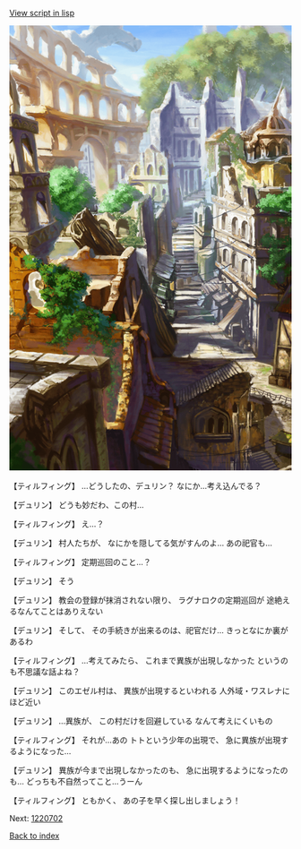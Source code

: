 [View script in lisp](../scripts/1220502.txt)

![ghost_town.png](../images/backgrounds/ghost_town.png)

【ティルフィング】
…どうしたの、デュリン？
なにか…考え込んでる？

【デュリン】
どうも妙だわ、この村…

【ティルフィング】
え…？

【デュリン】
村人たちが、
なにかを隠してる気がすんのよ…
あの祀官も…

【ティルフィング】
定期巡回のこと…？

【デュリン】
そう

【デュリン】
教会の登録が抹消されない限り、
ラグナロクの定期巡回が
途絶えるなんてことはありえない

【デュリン】
そして、
その手続きが出来るのは、祀官だけ…
きっとなにか裏があるわ

【ティルフィング】
…考えてみたら、
これまで異族が出現しなかった
というのも不思議な話よね？

【デュリン】
このエゼル村は、
異族が出現するといわれる
人外域・ワスレナにほど近い

【デュリン】
…異族が、
この村だけを回避している
なんて考えにくいもの

【ティルフィング】
それが…あの
トトという少年の出現で、
急に異族が出現するようになった…

【デュリン】
異族が今まで出現しなかったのも、
急に出現するようになったのも…
どっちも不自然ってこと…うーん

【ティルフィング】
ともかく、
あの子を早く探し出しましょう！

Next: [1220702](1220702.md)

[Back to index](index.md)
